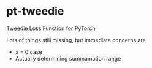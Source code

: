 # pt-tweedie
Tweedie Loss Function for PyTorch

Lots of things still missing, but immediate concerns are

- x = 0 case
- Actually determining summamation range